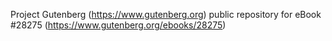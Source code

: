 Project Gutenberg (https://www.gutenberg.org) public repository for eBook #28275 (https://www.gutenberg.org/ebooks/28275)
